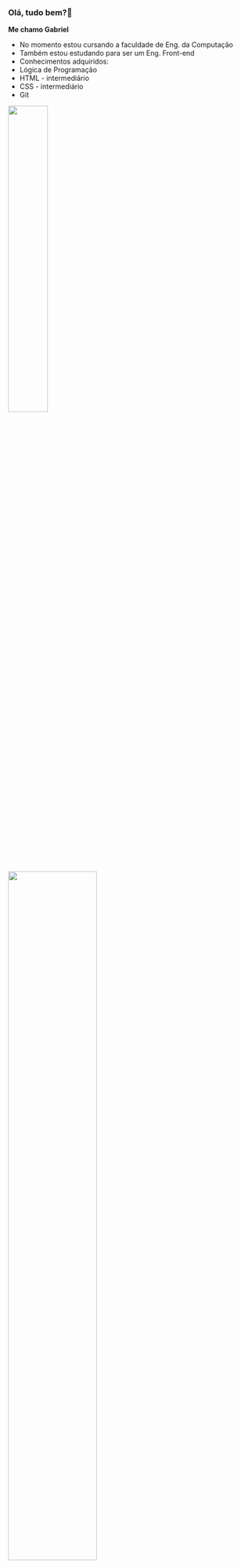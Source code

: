 ### Olá, tudo bem?👋
**Me chamo Gabriel** 

- No momento estou cursando a faculdade de Eng. da Computação 
- Também estou estudando para ser um Eng. Front-end
- Conhecimentos adquiridos:
- Lógica de Programação
- HTML - intermediário
- CSS - intermediário
- Git
 <div style = "inline">
  <a href="https://github.com/gabelucet">
  <img height="40%" src="https://github-readme-stats.vercel.app/api?username=gabelucet&show_icons=true&theme=dark&include_all_commits=true&count_private=true"/>
  <img height="60%" src="https://github-readme-stats.vercel.app/api/top-langs/?username=gabelucet&layout=compact&langs_count=7&theme=dark"/>
</div>
